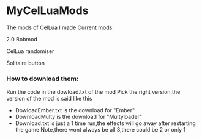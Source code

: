 # MyCelLuaMods
The mods of CelLua I made
Current mods:

2.0 Bobmod

CelLua randomiser

Solitaire button

### How to download them:
Run the code in the dowload.txt of the mod
Pick the right version,the version of the mod is said like this
- DowloadEmber.txt is the download for "Ember"
- DownloadMulty is the download for "Multyloader"
- Download.txt is just a 1 time run,the effects will go away after restarting the game
Note,there wont always be all 3,there could be 2 or only 1
